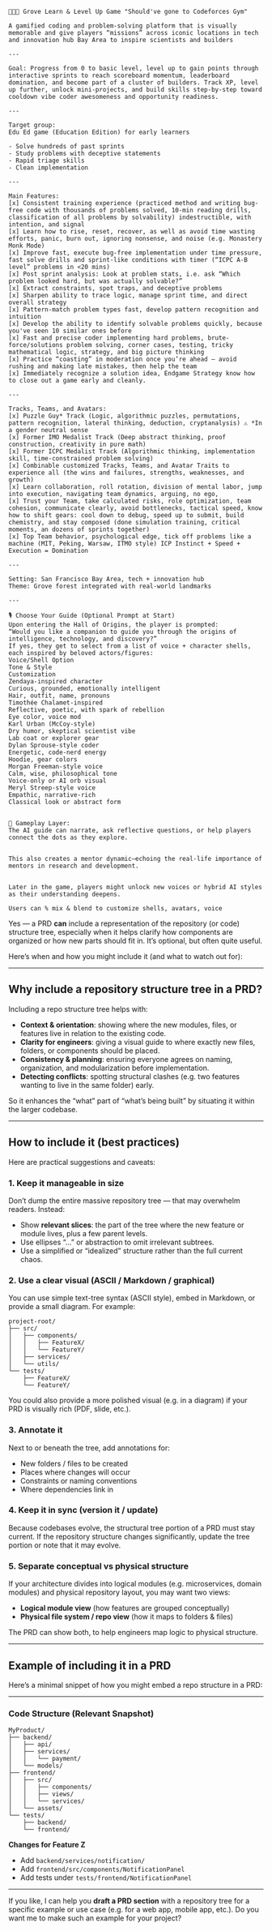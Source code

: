 ```
🌲🌲🌲 Grove Learn & Level Up Game "Should've gone to Codeforces Gym" 

A gamified coding and problem-solving platform that is visually memorable and give players “missions” across iconic locations in tech and innovation hub Bay Area to inspire scientists and builders 

---

Goal: Progress from 0 to basic level, level up to gain points through interactive sprints to reach scoreboard momentum, leaderboard domination, and become part of a cluster of builders. Track XP, level up further, unlock mini-projects, and build skills step-by-step toward cooldown vibe coder awesomeness and opportunity readiness.

---

Target group: 
Edu Ed game (Education Edition) for early learners 

- Solve hundreds of past sprints
- Study problems with deceptive statements
- Rapid triage skills
- Clean implementation

---

Main Features:
[x] Consistent training experience (practiced method and writing bug-free code with thousands of problems solved, 10-min reading drills, classification of all problems by solvability) indestructible, with intention, and signal
[x] Learn how to rise, reset, recover, as well as avoid time wasting efforts, panic, burn out, ignoring nonsense, and noise (e.g. Monastery Monk Mode)  
[x] Improve fast, execute bug-free implementation under time pressure, fast solve drills and sprint-like conditions with timer (“ICPC A-B level” problems in <20 mins)
[x] Post sprint analysis: Look at problem stats, i.e. ask “Which problem looked hard, but was actually solvable?”
[x] Extract constraints, spot traps, and deceptive problems
[x] Sharpen ability to trace logic, manage sprint time, and direct overall strategy
[x] Pattern-match problem types fast, develop pattern recognition and intuition
[x] Develop the ability to identify solvable problems quickly, because you've seen 10 similar ones before
[x] Fast and precise coder implementing hard problems, brute-force/solutions problem solving, corner cases, testing, tricky mathematical logic, strategy, and big picture thinking
[x] Practice “coasting” in moderation once you’re ahead — avoid rushing and making late mistakes, then help the team 
[x] Immediately recognize a solution idea, Endgame Strategy know how to close out a game early and cleanly.

---

Tracks, Teams, and Avatars: 
[x] Puzzle Guy* Track (Logic, algorithmic puzzles, permutations, pattern recognition, lateral thinking, deduction, cryptanalysis) ⚠ *In a gender neutral sense  
[x] Former IMO Medalist Track (Deep abstract thinking, proof construction, creativity in pure math)
[x] Former ICPC Medalist Track (Algorithmic thinking, implementation skill, time-constrained problem solving)
[x] Combinable customized Tracks, Teams, and Avatar Traits to experience all (the wins and failures, strengths, weaknesses, and growth)
[x] Learn collaboration, roll rotation, division of mental labor, jump into execution, navigating team dynamics, arguing, no ego, 
[x] Trust your Team, take calculated risks, role optimization, team cohesion, communicate clearly, avoid bottlenecks, tactical speed, know how to shift gears: cool down to debug, speed up to submit, build chemistry, and stay composed (done simulation training, critical moments, an dozens of sprints together)
[x] Top Team behavior, psychological edge, tick off problems like a machine (MIT, Peking, Warsaw, ITMO style) ICP Instinct + Speed + Execution = Domination 

---

Setting: San Francisco Bay Area, tech + innovation hub
Theme: Grove forest integrated with real-world landmarks

---
```
```
🎙️ Choose Your Guide (Optional Prompt at Start)
Upon entering the Hall of Origins, the player is prompted:
“Would you like a companion to guide you through the origins of intelligence, technology, and discovery?”
If yes, they get to select from a list of voice + character shells, each inspired by beloved actors/figures:
Voice/Shell Option
Tone & Style
Customization
Zendaya-inspired character
Curious, grounded, emotionally intelligent
Hair, outfit, name, pronouns
Timothée Chalamet-inspired
Reflective, poetic, with spark of rebellion
Eye color, voice mod
Karl Urban (McCoy-style)
Dry humor, skeptical scientist vibe
Lab coat or explorer gear
Dylan Sprouse-style coder
Energetic, code-nerd energy
Hoodie, gear colors
Morgan Freeman-style voice
Calm, wise, philosophical tone
Voice-only or AI orb visual
Meryl Streep-style voice
Empathic, narrative-rich
Classical look or abstract form


🌱 Gameplay Layer:
The AI guide can narrate, ask reflective questions, or help players connect the dots as they explore.


This also creates a mentor dynamic—echoing the real-life importance of mentors in research and development.


Later in the game, players might unlock new voices or hybrid AI styles as their understanding deepens.

Users can % mix & blend to customize shells, avatars, voice 
```
Yes — a PRD **can** include a representation of the repository (or code) structure tree, especially when it helps clarify how components are organized or how new parts should fit in. It’s optional, but often quite useful.

Here’s when and how you might include it (and what to watch out for):

---

## Why include a repository structure tree in a PRD?

Including a repo structure tree helps with:

* **Context & orientation**: showing where the new modules, files, or features live in relation to the existing code.
* **Clarity for engineers**: giving a visual guide to where exactly new files, folders, or components should be placed.
* **Consistency & planning**: ensuring everyone agrees on naming, organization, and modularization before implementation.
* **Detecting conflicts**: spotting structural clashes (e.g. two features wanting to live in the same folder) early.

So it enhances the “what” part of “what’s being built” by situating it within the larger codebase.

---

## How to include it (best practices)

Here are practical suggestions and caveats:

### 1. Keep it manageable in size

Don’t dump the entire massive repository tree — that may overwhelm readers. Instead:

* Show **relevant slices**: the part of the tree where the new feature or module lives, plus a few parent levels.
* Use ellipses “…” or abstraction to omit irrelevant subtrees.
* Use a simplified or “idealized” structure rather than the full current chaos.

### 2. Use a clear visual (ASCII / Markdown / graphical)

You can use simple text-tree syntax (ASCII style), embed in Markdown, or provide a small diagram. For example:

```
project-root/
├── src/
│   ├── components/
│   │   ├── FeatureX/
│   │   └── FeatureY/
│   ├── services/
│   └── utils/
└── tests/
    ├── FeatureX/
    └── FeatureY/
```

You could also provide a more polished visual (e.g. in a diagram) if your PRD is visually rich (PDF, slide, etc.).

### 3. Annotate it

Next to or beneath the tree, add annotations for:

* New folders / files to be created
* Places where changes will occur
* Constraints or naming conventions
* Where dependencies link in

### 4. Keep it in sync (version it / update)

Because codebases evolve, the structural tree portion of a PRD must stay current. If the repository structure changes significantly, update the tree portion or note that it may evolve.

### 5. Separate conceptual vs physical structure

If your architecture divides into logical modules (e.g. microservices, domain modules) and physical repository layout, you may want two views:

* **Logical module view** (how features are grouped conceptually)
* **Physical file system / repo view** (how it maps to folders & files)

The PRD can show both, to help engineers map logic to physical structure.

---

## Example of including it in a PRD

Here’s a minimal snippet of how you might embed a repo structure in a PRD:

---

### Code Structure (Relevant Snapshot)

```
MyProduct/
├── backend/
│   ├── api/
│   ├── services/
│   │   └── payment/
│   └── models/
├── frontend/
│   ├── src/
│   │   ├── components/
│   │   ├── views/
│   │   └── services/
│   └── assets/
└── tests/
    ├── backend/
    └── frontend/
```

**Changes for Feature Z**

* Add `backend/services/notification/`
* Add `frontend/src/components/NotificationPanel`
* Add tests under `tests/frontend/NotificationPanel`

---

If you like, I can help you **draft a PRD section** with a repository tree for a specific example or use case (e.g. for a web app, mobile app, etc.). Do you want me to make such an example for your project?
